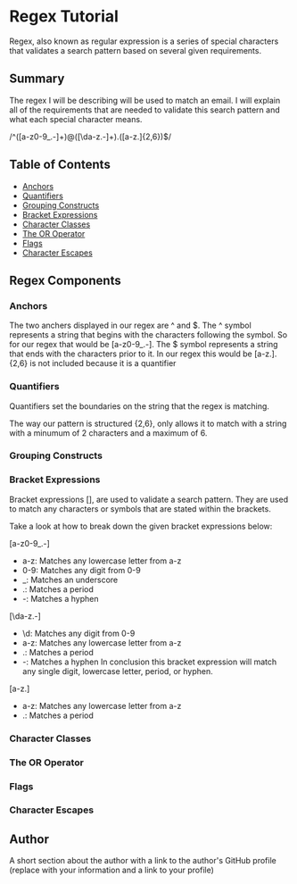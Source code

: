 # Regex Tutorial

Regex, also known as regular expression is a series of special characters that validates a search pattern based on several given requirements.

## Summary

The regex I will be describing will be used to match an email. I will explain all of the requirements that are needed to validate this search pattern and what each special character means.

/^([a-z0-9_\.-]+)@([\da-z\.-]+)\.([a-z\.]{2,6})$/

## Table of Contents

- [Anchors](#anchors)
- [Quantifiers](#quantifiers)
- [Grouping Constructs](#grouping-constructs)
- [Bracket Expressions](#bracket-expressions)
- [Character Classes](#character-classes)
- [The OR Operator](#the-or-operator)
- [Flags](#flags)
- [Character Escapes](#character-escapes)

## Regex Components

### Anchors

The two anchers displayed in our regex are ^ and $. The ^ symbol represents a string that begins with the characters following the symbol. So for our regex that would be [a-z0-9_\.-]. The $ symbol represents a string that ends with the characters prior to it. In our regex this would be [a-z\.]. {2,6} is not included because it is a quantifier

### Quantifiers

Quantifiers set the boundaries on the string that the regex is matching.

The way our pattern is structured {2,6}, only allows it to match with a string with a minumum of 2 characters and a maximum of 6.

### Grouping Constructs

### Bracket Expressions

Bracket expressions [], are used to validate a search pattern. They are used to match any characters or symbols that are stated within the brackets.

Take a look at how to break down the given bracket expressions below:

[a-z0-9_\.-]

- a-z: Matches any lowercase letter from a-z
- 0-9: Matches any digit from 0-9
- \_: Matches an underscore
- \.: Matches a period
- -: Matches a hyphen

[\da-z\.-]

- \d: Matches any digit from 0-9
- a-z: Matches any lowercase letter from a-z
- \.: Matches a period
- -: Matches a hyphen
  In conclusion this bracket expression will match any single digit, lowercase letter, period, or hyphen.

[a-z\.]

- a-z: Matches any lowercase letter from a-z
- \.: Matches a period

### Character Classes

### The OR Operator

### Flags

### Character Escapes

## Author

A short section about the author with a link to the author's GitHub profile (replace with your information and a link to your profile)
